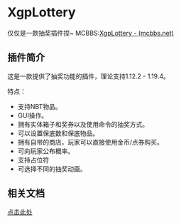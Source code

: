 # XgpLottery 

仅仅是一款抽奖插件捏~
MCBBS:[XgpLottery - (mcbbs.net)](https://www.mcbbs.net/thread-1445345-1-1.html)
## 插件简介

这是一款提供了抽奖功能的插件，理论支持1.12.2 - 1.19.4。

特点：  

- 支持NBT物品。
- GUI操作。
- 拥有实体箱子和奖券以及使用命令的抽奖方式。
- 可以设置保底数和保底物品。
- 拥有自带的商店，玩家可以直接使用金币/点券购买。
- 可向玩家公布概率。
- 支持占位符
- 可选择不同的抽奖动画。



## 相关文档
[点击此处](https://xgpjuns-organization.gitbook.io/xgplottery/)